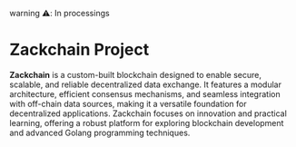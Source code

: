 warning ⚠️: In processings 

# Zackchain Project 
**Zackchain** is a custom-built blockchain designed to enable secure, scalable, and reliable decentralized data exchange. It features a modular architecture, efficient consensus mechanisms, and seamless integration with off-chain data sources, making it a versatile foundation for decentralized applications. Zackchain focuses on innovation and practical learning, offering a robust platform for exploring blockchain development and advanced Golang programming techniques.
